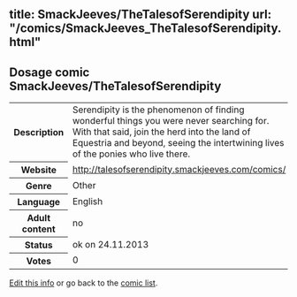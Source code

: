 title: SmackJeeves/TheTalesofSerendipity
url: "/comics/SmackJeeves_TheTalesofSerendipity.html"
---
Dosage comic SmackJeeves/TheTalesofSerendipity
-----------------------------------------

<p id="msg"></p>
<script type="text/javascript">
if (window.location.search === '?edit_info_mail=sent_ok') {
  var elem = document.getElementById("msg");
  elem.innerHTML = 'Edited information sucessfully sent for review, which is usually done daily. Thanks!';
  elem.className = 'ok';
}
</script>
<table class="comicinfo">
<tr>
<th>Description</th><td>Serendipity is the phenomenon of finding wonderful things you were never searching for. With that said, join the herd into the land of Equestria and beyond, seeing the intertwining lives of the ponies who live there.</td>
</tr>
<tr>
<th>Website</th><td><a href="http://talesofserendipity.smackjeeves.com/comics/">http://talesofserendipity.smackjeeves.com/comics/</a></td>
</tr>
<tr>
<th>Genre</th><td>Other</td>
</tr>
<tr>
<th>Language</th><td>English</td>
</tr>
<tr>
<th>Adult content</th><td>no</td>
</tr>
<tr>
<th>Status</th><td>ok on 24.11.2013</td>
</tr>
<tr>
<th>Votes</th><td>0</td>
</tr>
</table>

[Edit this info](SmackJeeves_TheTalesofSerendipity_edit.html) or go back to the [comic list](../comic-index.html).
